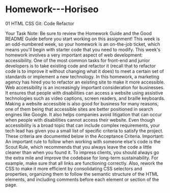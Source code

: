 # Homework---Horiseo
01 HTML CSS Git: Code Refactor

Your Task
Note: Be sure to review the Homework Guide and the Good README Guide before you start working on this assignment!
This week is an odd-numbered week, so your homework is an on-the-job ticket, which means you'll begin with starter code that you need to modify. This week's homework involves a very important aspect of web development: accessibility.
One of the most common tasks for front-end and junior developers is to take existing code and refactor it (recall that to refactor code is to improve it without changing what it does) to meet a certain set of standards or implement a new technology. In this homework, a marketing agency has hired you to refactor an existing site to make it more accessible.
Web accessibility is an increasingly important consideration for businesses. It ensures that people with disabilities can access a website using assistive technologies such as video captions, screen readers, and braille keyboards. Making a website accessible is also good for business for many reasons, one of them being that accessible sites are better positioned in search engines like Google. It also helps companies avoid litigation that can occur when people with disabilities cannot access their website.
Even though accessibility is a broad topic that can include complex requirements, your tech lead has given you a small list of specific criteria to satisfy the project. These criteria are documented below in the Acceptance Criteria.
Important: An important rule to follow when working with someone else's code is the Scout Rule, which recommends that you always leave the code a little cleaner than when you found it.
To impress clients, you should always go the extra mile and improve the codebase for long-term sustainability. For example, make sure that all links are functioning correctly. Also, rework the CSS to make it more efficient by consolidating CSS selectors and properties, organizing them to follow the semantic structure of the HTML elements, and including comments before each element or section of the page.
